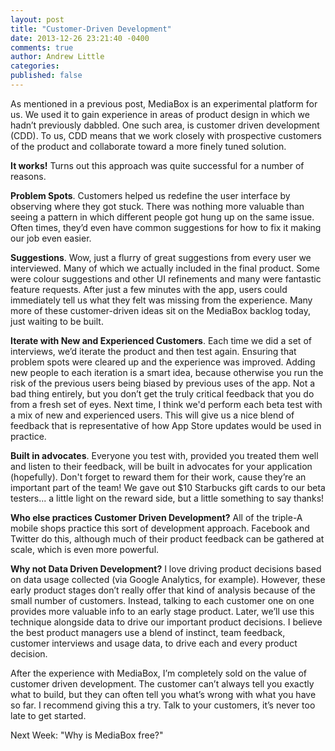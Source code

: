 ```yaml
---
layout: post
title: "Customer-Driven Development"
date: 2013-12-26 23:21:40 -0400
comments: true
author: Andrew Little
categories: 
published: false
---
```


As mentioned in a previous post, MediaBox is an experimental platform for us. We used it to gain experience in areas of product design in which we hadn’t previously dabbled. One such area, is customer driven development (CDD). To us, CDD means that we work closely with prospective customers of the product and collaborate toward a more finely tuned solution.

**It works!** Turns out this approach was quite successful for a number of reasons. 

**Problem Spots**. Customers helped us redefine the user interface by observing where they got stuck. There was nothing more valuable than seeing a pattern in which different people got hung up on the same issue. Often times, they’d even have common suggestions for how to fix it making our job even easier. 

**Suggestions**. Wow, just a flurry of great suggestions from every user we interviewed. Many of which we actually included in the final product. Some were colour suggestions and other UI refinements and many were fantastic feature requests. After just a few minutes with the app, users could immediately tell us what they felt was missing from the experience. Many more of these customer-driven ideas sit on the MediaBox backlog today, just waiting to be built.

**Iterate with New and Experienced Customers**. Each time we did a set of interviews, we’d iterate the product and then test again. Ensuring that problem spots were cleared up and the experience was improved. Adding new people to each iteration is a smart idea, because otherwise you run the risk of the previous users being biased by previous uses of the app. Not a bad thing entirely, but you don’t get the truly critical feedback that you do from a fresh set of eyes. Next time, I think we'd perform each beta test with a mix of new and experienced users. This will give us a nice blend of feedback that is representative of how App Store updates would be used in practice. 

**Built in advocates**. Everyone you test with, provided you treated them well and listen to their feedback, will be built in advocates for your application (hopefully). Don't forget to reward them for their work, cause they’re an important part of the team! We gave out $10 Starbucks gift cards to our beta testers... a little light on the reward side, but a little something to say thanks!

**Who else practices Customer Driven Development?** All of the triple-A mobile shops practice this sort of development approach. Facebook and Twitter do this, although much of their product feedback can be gathered at scale, which is even more powerful.

**Why not Data Driven Development?** I love driving product decisions based on data usage collected (via Google Analytics, for example). However, these early product stages don’t really offer that kind of analysis because of the small number of customers. Instead, talking to each customer one on one provides more valuable info to an early stage product. Later, we’ll use this technique alongside data to drive our important product decisions. I believe the best product managers use a blend of instinct, team feedback, customer interviews and usage data, to drive each and every product decision.

After the experience with MediaBox, I’m completely sold on the value of customer driven development. The customer can’t always tell you exactly what to build, but they can often tell you what’s wrong with what you have so far. I recommend giving this a try. Talk to your customers, it’s never too late to get started.

Next Week: "Why is MediaBox free?"